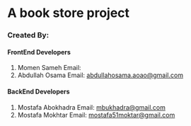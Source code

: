 # A book store project

### Created By:
#### FrontEnd Developers
1. Momen Sameh Email: 
2. Abdullah Osama Email: abdullahosama.aoao@gmail.com
#### BackEnd Developers 
1. Mostafa Abokhadra Email: mbukhadra@gmail.com
2. Mostafa Mokhtar Email: mostafa51moktar@gmail.com